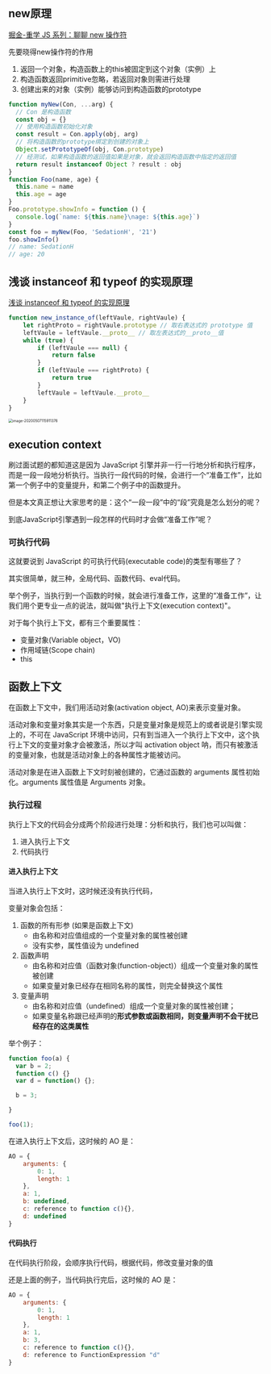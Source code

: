 ## new原理

[掘金-重学 JS 系列：聊聊 new 操作符](https://juejin.im/post/5c7b963ae51d453eb173896e)

先要晓得new操作符的作用

1. 返回一个对象，构造函数上的this被固定到这个对象（实例）上
2. 构造函数返回primitive忽略，若返回对象则需进行处理
3. 创建出来的对象（实例）能够访问到构造函数的prototype



```js
function myNew(Con, ...arg) {
  // Con 是构造函数
  const obj = {}
  // 使用构造函数初始化对象
  const result = Con.apply(obj, arg)
  // 将构造函数的prototype绑定到创建的对象上
  Object.setPrototypeOf(obj, Con.prototype)
  // 经测试，如果构造函数的返回值如果是对象，就会返回构造函数中指定的返回值
  return result instanceof Object ? result : obj
}
function Foo(name, age) {
  this.name = name
  this.age = age
}
Foo.prototype.showInfo = function () {
  console.log(`name: ${this.name}\nage: ${this.age}`)
}
const foo = myNew(Foo, 'SedationH', '21')
foo.showInfo()
// name: SedationH
// age: 20
```



## 浅谈 instanceof 和 typeof 的实现原理

[浅谈 instanceof 和 typeof 的实现原理](https://juejin.im/post/5b0b9b9051882515773ae714)

```js
function new_instance_of(leftVaule, rightVaule) { 
    let rightProto = rightVaule.prototype // 取右表达式的 prototype 值
    leftVaule = leftVaule.__proto__ // 取左表达式的__proto__值
    while (true) {
    	if (leftVaule === null) {
            return false
        }
        if (leftVaule === rightProto) {
            return true
        } 
        leftVaule = leftVaule.__proto__ 
    }
}
```

<img src="/Users/sedationh/Library/Application Support/typora-user-images/image-20200507115911376.png" alt="image-20200507115911376" style="zoom:50%;" />

## execution context

刷过面试题的都知道这是因为 JavaScript 引擎并非一行一行地分析和执行程序，而是一段一段地分析执行。当执行一段代码的时候，会进行一个“准备工作”，比如第一个例子中的变量提升，和第二个例子中的函数提升。

但是本文真正想让大家思考的是：这个“一段一段”中的“段”究竟是怎么划分的呢？

到底JavaScript引擎遇到一段怎样的代码时才会做“准备工作”呢？

### 可执行代码

这就要说到 JavaScript 的可执行代码(executable code)的类型有哪些了？

其实很简单，就三种，全局代码、函数代码、eval代码。

举个例子，当执行到一个函数的时候，就会进行准备工作，这里的“准备工作”，让我们用个更专业一点的说法，就叫做"执行上下文(execution context)"。

对于每个执行上下文，都有三个重要属性：

- 变量对象(Variable object，VO)
- 作用域链(Scope chain)
- this



## 函数上下文

在函数上下文中，我们用活动对象(activation object, AO)来表示变量对象。

活动对象和变量对象其实是一个东西，只是变量对象是规范上的或者说是引擎实现上的，不可在 JavaScript 环境中访问，只有到当进入一个执行上下文中，这个执行上下文的变量对象才会被激活，所以才叫 activation object 呐，而只有被激活的变量对象，也就是活动对象上的各种属性才能被访问。

活动对象是在进入函数上下文时刻被创建的，它通过函数的 arguments 属性初始化。arguments 属性值是 Arguments 对象。

### 执行过程

执行上下文的代码会分成两个阶段进行处理：分析和执行，我们也可以叫做：

1. 进入执行上下文
2. 代码执行

#### 进入执行上下文

当进入执行上下文时，这时候还没有执行代码，

变量对象会包括：

1. 函数的所有形参 (如果是函数上下文)
   - 由名称和对应值组成的一个变量对象的属性被创建
   - 没有实参，属性值设为 undefined
2. 函数声明
   - 由名称和对应值（函数对象(function-object)）组成一个变量对象的属性被创建
   - 如果变量对象已经存在相同名称的属性，则完全替换这个属性
3. 变量声明
   - 由名称和对应值（undefined）组成一个变量对象的属性被创建；
   - 如果变量名称跟已经声明的**形式参数或函数相同，则变量声明不会干扰已经存在的这类属性**

举个例子：

```js
function foo(a) {
  var b = 2;
  function c() {}
  var d = function() {};

  b = 3;

}

foo(1);
```

在进入执行上下文后，这时候的 AO 是：

```js
AO = {
    arguments: {
        0: 1,
        length: 1
    },
    a: 1,
    b: undefined,
    c: reference to function c(){},
    d: undefined
}
```

#### 代码执行

在代码执行阶段，会顺序执行代码，根据代码，修改变量对象的值

还是上面的例子，当代码执行完后，这时候的 AO 是：

```js
AO = {
    arguments: {
        0: 1,
        length: 1
    },
    a: 1,
    b: 3,
    c: reference to function c(){},
    d: reference to FunctionExpression "d"
}
```

